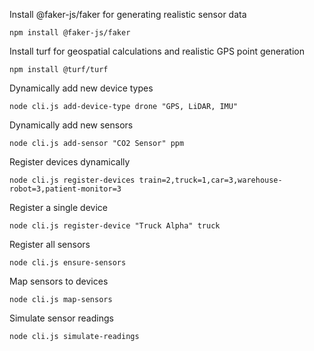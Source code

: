 Install @faker-js/faker for generating realistic sensor data
```
npm install @faker-js/faker
```

Install turf for geospatial calculations and realistic GPS point generation
```
npm install @turf/turf
```

Dynamically add new device types
```
node cli.js add-device-type drone "GPS, LiDAR, IMU"
```

Dynamically add new sensors
```
node cli.js add-sensor "CO2 Sensor" ppm
```

Register devices dynamically
```
node cli.js register-devices train=2,truck=1,car=3,warehouse-robot=3,patient-monitor=3
```

Register a single device
```
node cli.js register-device "Truck Alpha" truck
```

Register all sensors
```
node cli.js ensure-sensors
```


Map sensors to devices
```
node cli.js map-sensors
```

Simulate sensor readings
```
node cli.js simulate-readings
```